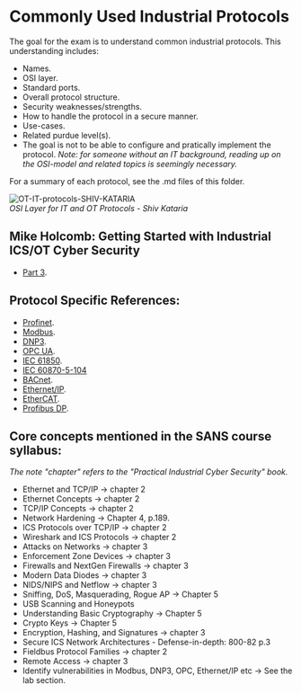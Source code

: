 # Commonly Used Industrial Protocols
The goal for the exam is to understand common industrial protocols. This understanding includes: 
- Names.
- OSI layer.
- Standard ports.
- Overall protocol structure.
- Security weaknesses/strengths.
- How to handle the protocol in a secure manner.
- Use-cases.
- Related purdue level(s).
- The goal is not to be able to configure and pratically implement the protocol.
_Note: for someone without an IT background, reading up on the OSI-model and related topics is seemingly necessary._
  
For a summary of each protocol, see the .md files of this folder.

![OT-IT-protocols-SHIV-KATARIA](https://github.com/user-attachments/assets/4e5cf9f2-d675-43a5-a1aa-eb569b722056)  
_OSI Layer for IT and OT Protocols - Shiv Kataria_

## Mike Holcomb: Getting Started with Industrial ICS/OT Cyber Security
- [Part 3](https://www.youtube.com/watch?v=WReeJDw-AV4&list=PLOSJSv0hbPZAlINIh1HcB0L8AZcSPc80g&index=3).

## Protocol Specific References:
- [Profinet](https://us.profinet.com/resources/white-papers/).
- [Modbus](https://www.acromag.com/wp-content/uploads/2019/08/White-Paper-Introduction-to-ModbusTCP_765B-.pdf).
- [DNP3](https://www.acectrl.com/white-papers/dnp3/).
- [OPC UA](https://opcfoundation.org/wp-content/uploads/2023/05/OPC-UA-Interoperability-For-Industrie4-and-IoT-EN.pdf).
- [IEC 61850](https://www.gevernova.com/grid-solutions/sites/default/files/resources/products/applications/ur/iec61850_interoperability_and_implementation_get-20025e_150720_r007_lr.pdf).
- [IEC 60870-5-104](https://library.e.abb.com/public/c86995f2d7c54b7da2d9f8a30276f58a/REX640_iec104prot_2NGA000223_ENb.pdf?x-sign=Hq7DkYPcA+Y4nmjLgKMS7XxVP0EWcfqBlvuQSF7eWGt1eZT5kUkCUhLoiosCeEqm)
- [BACnet](https://www.ccontrols.com/pdf/BACnetIntroduction.pdf).
- [Ethernet/IP](https://literature.rockwellautomation.com/idc/groups/literature/documents/wp/enet-wp001_-en-p.pdf).
- [EtherCAT](https://www.ethercat.org/download/documents/Whitepaper_EtherCAT_and_TSN.pdf).
- [Profibus DP](https://www.profibus.com/fileadmin/media/downloadsection/PROFIBUS_Systembeschreibung_ENG_web.pdf).

## Core concepts mentioned in the SANS course syllabus:
_The note "chapter" refers to the "Practical Industrial Cyber Security" book._ 
- Ethernet and TCP/IP  -> chapter 2
- Ethernet Concepts  -> chapter 2
- TCP/IP Concepts  -> chapter 2
- Network Hardening -> Chapter 4, p.189.
- ICS Protocols over TCP/IP  -> chapter 2
- Wireshark and ICS Protocols  -> chapter 2
- Attacks on Networks -> chapter 3
- Enforcement Zone Devices -> chapter 3
- Firewalls and NextGen Firewalls -> chapter 3
- Modern Data Diodes -> chapter 3
- NIDS/NIPS and Netflow -> chapter 3
- Sniffing, DoS, Masquerading, Rogue AP -> Chapter 5 
- USB Scanning and Honeypots
- Understanding Basic Cryptography -> Chapter 5
- Crypto Keys -> Chapter 5
- Encryption, Hashing, and Signatures -> chapter 3
- Secure ICS Network Architectures - Defense-in-depth: 800-82 p.3
- Fieldbus Protocol Families -> chapter 2
- Remote Access  -> chapter 3
- Identify vulnerabilities in Modbus, DNP3, OPC, Ethernet/IP etc -> See the lab section.
